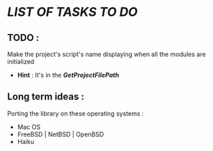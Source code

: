 # ***LIST OF TASKS TO DO***

## TODO :

Make the project's script's name displaying when all the modules are initialized
- **Hint** : It's in the ***GetProjectFilePath***


## Long term ideas :

Porting the library on these operating systems :

- Mac OS
- FreeBSD | NetBSD | OpenBSD
- Haiku

